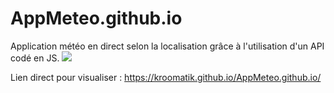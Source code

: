 # AppMeteo.github.io
Application météo en direct selon la localisation grâce à l'utilisation d'un API codé en JS.
![](https://media.giphy.com/media/30On3g9Ez6I9seqOQp/giphy.gif)

Lien direct pour visualiser : https://kroomatik.github.io/AppMeteo.github.io/

